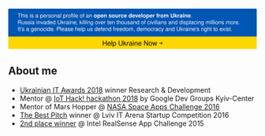 [![SWUbanner](https://raw.githubusercontent.com/vshymanskyy/StandWithUkraine/main/banner-personal-page.svg)](https://vshymanskyy.github.io/StandWithUkraine)

## About me
- [Ukrainian IT Awards 2018](https://itawards.ua/en/#winners) winner Research & Development
- Mentor @ [IoT Hack! hackathon 2018](https://www.facebook.com/vshymanskyy/posts/1653228488067919) by Google Dev Groups Kyiv-Center
- Mentor of Mars Hopper @ [NASA Space Apps Challenge 2016](https://2016.spaceappschallenge.org/challenges/tech/jet-set-mars/projects/mars-hopper)
- [The Best Pitch](http://itcluster.lviv.ua/en/lviv-arena-2016-lyudy-tehnologiyi-majbutnye/) winner @ Lviv IT Arena Startup Competition 2016
- [2nd place winner](https://www.intelrealsense.com/) @ Intel RealSense App Challenge 2015
